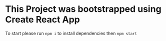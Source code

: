 # This Project was bootstrapped using Create React App

To start please run `npm i` to install dependencies then `npm start`







